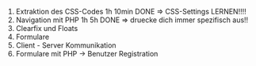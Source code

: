 
 1. Extraktion des CSS-Codes        1h  10min    DONE
   => CSS-Settings LERNEN!!!!
 2. Navigation mit PHP              1h  5h       DONE
   => druecke dich immer spezifisch aus!!
 3. Clearfix und Floats
 4. Formulare
 5. Client - Server Kommunikation
 6. Formulare mit PHP
  -> Benutzer Registration
